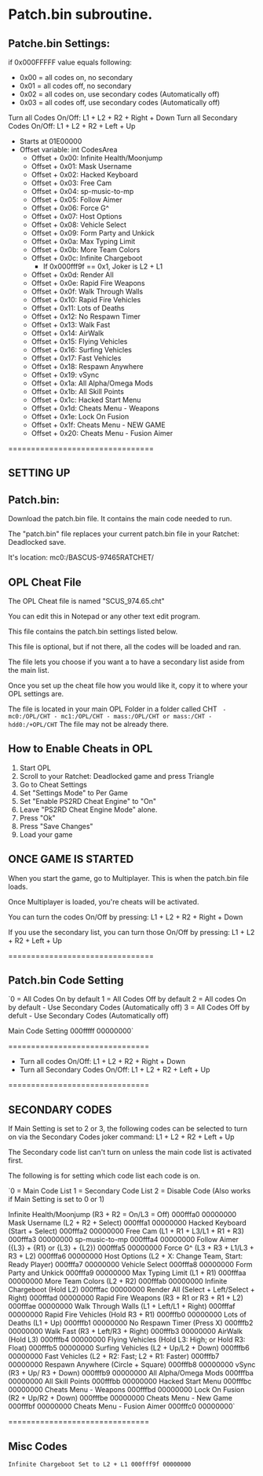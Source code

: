 # Patch.bin subroutine.
## Patche.bin Settings:
if 0x000FFFFF value equals following:
 - 0x00 = all codes on, no secondary
 - 0x01 = all codes off, no secondary
 - 0x02 = all codes on, use secondary codes (Automatically off)
 - 0x03 = all codes off, use secondary codes (Automatically off)

Turn all Codes On/Off: L1 + L2 + R2 + Right + Down
Turn all Secondary Codes On/Off: L1 + L2 + R2 + Left + Up

 - Starts at 01E00000
 - Offset variable: int CodesArea
    - Offset + 0x00: Infinite Health/Moonjump
	- Offset + 0x01: Mask Username
	- Offset + 0x02: Hacked Keyboard
	- Offset + 0x03: Free Cam
	- Offset + 0x04: sp-music-to-mp
	- Offset + 0x05: Follow Aimer
	- Offset + 0x06: Force G^
	- Offset + 0x07: Host Options
	- Offset + 0x08: Vehicle Select
	- Offset + 0x09: Form Party and Unkick
	- Offset + 0x0a: Max Typing Limit
	- Offset + 0x0b: More Team Colors
	- Offset + 0x0c: Infinite Chargeboot
		- If 0x000fff9f == 0x1, Joker is L2 + L1
	- Offset + 0x0d: Render All
	- Offset + 0x0e: Rapid Fire Weapons
	- Offset + 0x0f: Walk Through Walls
	- Offset + 0x10: Rapid Fire Vehicles
	- Offset + 0x11: Lots of Deaths
	- Offset + 0x12: No Respawn Timer
	- Offset + 0x13: Walk Fast
	- Offset + 0x14: AirWalk
	- Offset + 0x15: Flying Vehicles
	- Offset + 0x16: Surfing Vehicles
	- Offset + 0x17: Fast Vehicles
	- Offset + 0x18: Respawn Anywhere
	- Offset + 0x19: vSync
	- Offset + 0x1a: All Alpha/Omega Mods
	- Offset + 0x1b: All Skill Points
	- Offset + 0x1c: Hacked Start Menu
	- Offset + 0x1d: Cheats Menu - Weapons
	- Offset + 0x1e: Lock On Fusion
	- Offset + 0x1f: Cheats Menu - NEW GAME
	- Offset + 0x20: Cheats Menu - Fusion Aimer











================================

SETTING UP
----------

Patch.bin:
----------
Download the patch.bin file.  It contains the main code needed to run.

The "patch.bin" file replaces your current patch.bin file in your Ratchet: Deadlocked save.

It's location: mc0:/BASCUS-97465RATCHET/


OPL Cheat File
--------------
The OPL Cheat file is named "SCUS_974.65.cht"

You can edit this in Notepad or any other text edit program.

This file contains the patch.bin settings listed below.

This file is optional, but if not there, all the codes will be loaded and ran.

The file lets you choose if you want a to have a secondary list aside from the main list.


Once you set up the cheat file how you would like it, copy it to where your OPL settings are.

The file is located in your main OPL Folder in a folder called CHT
	` - mc0:/OPL/CHT
	 - mc1:/OPL/CHT
	 - mass:/OPL/CHT or mass:/CHT
	 - hdd0:/+OPL/CHT`
The file may not be already there.

How to Enable Cheats in OPL
----------------------------
1. Start OPL
2. Scroll to your Ratchet: Deadlocked game and press Triangle
3. Go to Cheat Settings
4. Set "Settings Mode" to Per Game
5. Set "Enable PS2RD Cheat Engine" to "On"
6. Leave "PS2RD Cheat Engine Mode" alone.
7. Press "Ok"
8. Press "Save Changes"
7. Load your game


ONCE GAME IS STARTED
--------------------
When you start the game, go to Multiplayer.  This is when the patch.bin file loads.

Once Multiplayer is loaded, you're cheats will be activated.

You can turn the codes On/Off by pressing: L1 + L2 + R2 + Right + Down

If you use the secondary list, you can turn those On/Off by pressing: L1 + L2 + R2 + Left + Up

================================

Patch.bin Code Setting
-----------------------
`0 = All Codes On by default
1 = All Codes Off by default
2 = All codes On by default
	- Use Secondary Codes (Automatically off)
3 = All Codes Off by defult
    - Use Secondary Codes (Automatically off)

Main Code Setting
000fffff 00000000`

===============================

 - Turn all codes On/Off: L1 + L2 + R2 + Right + Down
 - Turn all Secondary Codes On/Off: L1 + L2 + R2 + Left + Up

===============================

SECONDARY CODES
----------------
If Main Setting is set to 2 or 3, the following codes can be selected to
turn on via the Secondary Codes joker command: L1 + L2 + R2 + Left + Up

The Secondary code list can't turn on unless the main code list is activated first.

The following is for setting which code list each code is on.

`0 = Main Code List
1 = Secondary Code List
2 = Disable Code (Also works if Main Setting is set to 0 or 1)

Infinite Health/Moonjump (R3 + R2 = On/L3 = Off)
000fffa0 00000000
Mask Username (L2 + R2 + Select)
000fffa1 00000000
Hacked Keyboard (Start + Select)
000fffa2 00000000
Free Cam (L1 + R1 + L3/L1 + R1 + R3)
000fffa3 00000000
sp-music-to-mp
000fffa4 00000000
Follow Aimer ({L3} + {R1} or {L3} + {L2})
000fffa5 00000000
Force G^ (L3 + R3 + L1/L3 + R3 + L2)
000fffa6 00000000
Host Options (L2 + X: Change Team, Start: Ready Player)
000fffa7 00000000
Vehicle Select
000fffa8 00000000
Form Party and Unkick
000fffa9 00000000
Max Typing Limit (L1 + R1)
000fffaa 00000000
More Team Colors (L2 + R2)
000fffab 00000000
Infinite Chargeboot (Hold L2)
000fffac 00000000
Render All (Select + Left/Select + Right)
000fffad 00000000
Rapid Fire Weapons (R3 + R1 or R3 + R1 + L2)
000fffae 00000000
Walk Through Walls (L1 + Left/L1 + Right)
000fffaf 00000000
Rapid Fire Vehicles (Hold R3 + R1)
000fffb0 00000000
Lots of Deaths (L1 + Up)
000fffb1 00000000
No Respawn Timer (Press X)
000fffb2 00000000
Walk Fast (R3 + Left/R3 + Right)
000fffb3 00000000
AirWalk (Hold L3)
000fffb4 00000000
Flying Vehicles (Hold L3: High; or Hold R3: Float)
000fffb5 00000000
Surfing Vehicles (L2 + Up/L2 + Down)
000fffb6 00000000
Fast Vehicles (L2 + R2: Fast; L2 + R1: Faster)
000fffb7 00000000
Respawn Anywhere (Circle + Square)
000fffb8 00000000
vSync (R3 + Up/ R3 + Down)
000fffb9 00000000
All Alpha/Omega Mods
000fffba 00000000
All Skill Points
000fffbb 00000000
Hacked Start Menu
000fffbc 00000000
Cheats Menu - Weapons
000fffbd 00000000
Lock On Fusion (R2 + Up/R2 + Down)
000fffbe 00000000
Cheats Menu - New Game
000fffbf 00000000
Cheats Menu - Fusion Aimer
000fffc0 00000000`

===============================

Misc Codes
----------------
`Infinite Chargeboot Set to L2 + L1
000fff9f 00000000`